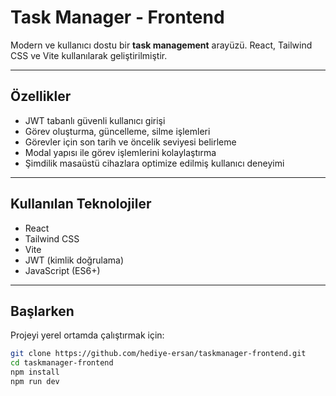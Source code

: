 # Task Manager - Frontend

Modern ve kullanıcı dostu bir **task management** arayüzü. React, Tailwind CSS ve Vite kullanılarak geliştirilmiştir. 

---

## Özellikler

- JWT tabanlı güvenli kullanıcı girişi  
- Görev oluşturma, güncelleme, silme işlemleri  
- Görevler için son tarih ve öncelik seviyesi belirleme  
- Modal yapısı ile görev işlemlerini kolaylaştırma  
- Şimdilik masaüstü cihazlara optimize edilmiş kullanıcı deneyimi  

---

## Kullanılan Teknolojiler

- React  
- Tailwind CSS  
- Vite  
- JWT (kimlik doğrulama)  
- JavaScript (ES6+)  

---

## Başlarken

Projeyi yerel ortamda çalıştırmak için:

```bash
git clone https://github.com/hediye-ersan/taskmanager-frontend.git
cd taskmanager-frontend
npm install
npm run dev
